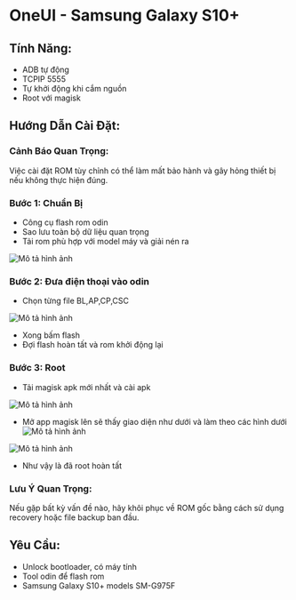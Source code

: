 # OneUI - Samsung Galaxy S10+

## Tính Năng:
- ADB tự động
- TCPIP 5555
- Tự khởi động khi cắm nguồn
- Root với magisk

## Hướng Dẫn Cài Đặt:
### Cảnh Báo Quan Trọng:
Việc cài đặt ROM tùy chỉnh có thể làm mất bảo hành và gây hỏng thiết bị nếu không thực hiện đúng.

### Bước 1: Chuẩn Bị
- Công cụ flash rom odin
- Sao lưu toàn bộ dữ liệu quan trọng
- Tải rom phù hợp với model máy và giải nén ra

![Mô tả hình ảnh](https://i.imgur.com/whYNZ4d.png)

### Bước 2: Đưa điện thoại vào odin
- Chọn từng file BL,AP,CP,CSC

![Mô tả hình ảnh](https://i.imgur.com/5AAh7x9.png)

- Xong bấm flash 
- Đợi flash hoàn tất và rom khởi động lại

### Bước 3: Root
- Tải magisk apk mới nhất và cài apk

![Mô tả hình ảnh](https://i.imgur.com/5AAh7x9.png)

- Mở app magisk lên sẽ thấy giao diện như dưới và làm theo các hình dưới
![Mô tả hình ảnh](https://i.imgur.com/6MFpSVy.png)

![Mô tả hình ảnh](https://i.imgur.com/ZsWPj8f.png)

- Như vậy là đã root hoàn tất

### Lưu Ý Quan Trọng:
Nếu gặp bất kỳ vấn đề nào, hãy khôi phục về ROM gốc bằng cách sử dụng recovery hoặc file backup ban đầu.

## Yêu Cầu:
- Unlock bootloader, có máy tính
- Tool odin để flash rom
- Samsung Galaxy S10+ models SM-G975F